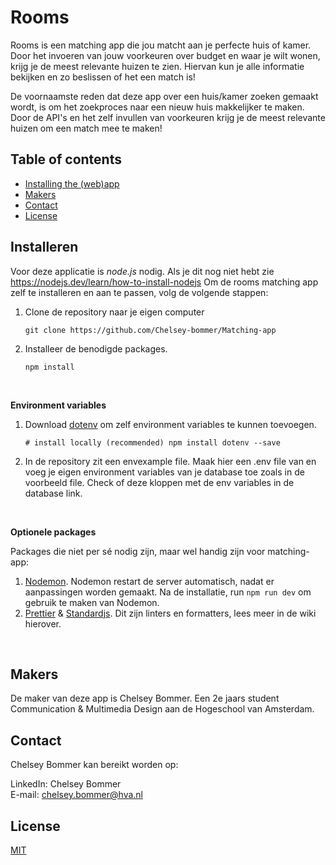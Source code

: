 # Rooms

Rooms is een matching app die jou matcht aan je perfecte huis of kamer. Door het invoeren van jouw voorkeuren over budget en waar je wilt wonen, krijg je de meest relevante huizen te zien. Hiervan kun je alle informatie bekijken en zo beslissen of het een match is!

De voornaamste reden dat deze app over een huis/kamer zoeken gemaakt wordt, is om het zoekproces naar een nieuw huis makkelijker te maken. Door de API's en het zelf invullen van voorkeuren krijg je de meest relevante huizen om een match mee te maken!

## Table of contents

- [Installing the (web)app](#Installeren)
- [Makers](#Makers)
- [Contact](#Contact)
- [License](#License)

## Installeren

Voor deze applicatie is _node.js_ nodig. Als je dit nog niet hebt zie https://nodejs.dev/learn/how-to-install-nodejs
Om de rooms matching app zelf te installeren en aan te passen, volg de volgende stappen:

1. Clone de repository naar je eigen computer

   `git clone https://github.com/Chelsey-bommer/Matching-app`

2. Installeer de benodigde packages.

   `npm install `

<br> 
 
**Environment variables**

1.  Download [dotenv](https://www.npmjs.com/package/dotenv) om zelf environment variables te kunnen toevoegen.

    `# install locally (recommended) npm install dotenv --save`

2.  In de repository zit een envexample file. Maak hier een .env file van en voeg je eigen environment variables van je database toe zoals in de voorbeeld file. Check of deze kloppen met de env variables in de database link.

<br>

**Optionele packages**

Packages die niet per sé nodig zijn, maar wel handig zijn voor matching-app:

1. [Nodemon](https://www.npmjs.com/package/nodemon). Nodemon restart de server automatisch, nadat er aanpassingen worden gemaakt. Na de installatie, run `npm run dev` om gebruik te maken van Nodemon.
2. [Prettier](https://prettier.io/) & [Standardjs](https://standardjs.com/). Dit zijn linters en formatters, lees meer in de wiki hierover.

<br>

## Makers

De maker van deze app is Chelsey Bommer. Een 2e jaars student Communication & Multimedia Design aan de Hogeschool van Amsterdam.

## Contact

Chelsey Bommer kan bereikt worden op:

LinkedIn: Chelsey Bommer  
E-mail: chelsey.bommer@hva.nl

## License

[MIT](https://opensource.org/licenses/MIT)
